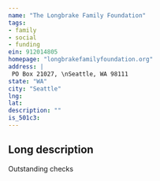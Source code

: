 ```yaml
---
name: "The Longbrake Family Foundation"
tags:
- family
- social
- funding
ein: 912014805
homepage: "longbrakefamilyfoundation.org"
address: |
 PO Box 21027, \nSeattle, WA 98111
state: "WA"
city: "Seattle"
lng: 
lat: 
description: ""
is_501c3: 
---
```


## Long description

Outstanding checks

